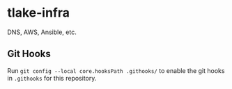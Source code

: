 # tlake-infra

DNS, AWS, Ansible, etc.

## Git Hooks

Run `git config --local core.hooksPath .githooks/` to enable the git hooks in `.githooks` for this repository.
